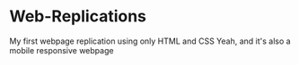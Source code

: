 # Web-Replications
My first webpage replication using only HTML and CSS
Yeah, and it's also a mobile responsive webpage
